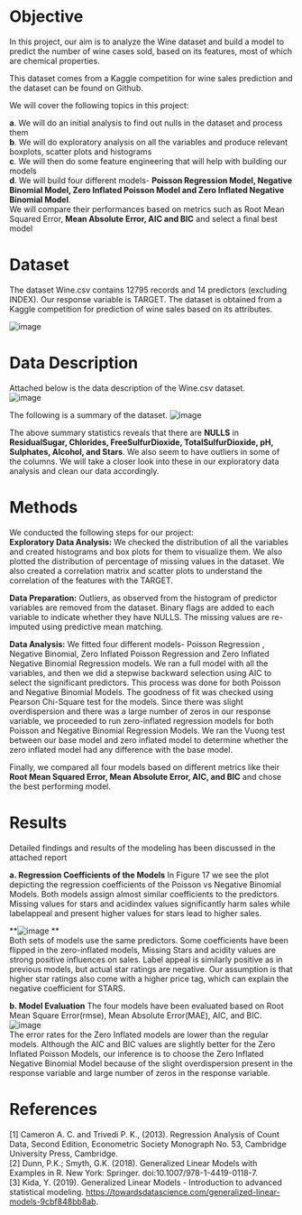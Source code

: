 # Objective
In this project, our aim is to analyze the Wine dataset and build a model to predict the number
of wine cases sold, based on its features, most of which are chemical properties.  

This dataset comes from a Kaggle competition for wine sales prediction and the dataset can be found on
Github.  

We will cover the following topics in this project:  

**a**. We will do an initial analysis to find out nulls in the dataset and process them   
**b**. We will do exploratory analysis on all the variables and produce relevant boxplots, 
scatter plots and histograms     
**c**. We will then do some feature engineering that will help with building our models   
**d**. We will build four different models- **Poisson Regression Model, Negative Binomial Model, Zero Inflated Poisson Model and Zero Inflated Negative Binomial Model**.     
We will compare their performances based on metrics such as Root Mean Squared Error, 
**Mean Absolute Error, AIC and BIC** and select a final best model   

# Dataset

The dataset Wine.csv contains 12795 records and 14 predictors (excluding INDEX). Our response variable is TARGET. The dataset is obtained from a Kaggle competition for prediction of wine sales based on its attributes.

![image](https://github.com/Debduti/Wine-Sales-Prediction-using-GLM/assets/58540839/8335dd71-05ca-4ea1-989b-1e4f6ccca622)  

# Data Description  
Attached below is the data description of the Wine.csv dataset.  
![image](https://github.com/Debduti/Wine-Sales-Prediction-using-GLM/assets/58540839/4cc83aae-daf4-411d-a828-ed1352324d63)  

The following is a summary of the dataset.
![image](https://github.com/Debduti/Wine-Sales-Prediction-using-GLM/assets/58540839/7fbae8db-47fd-49df-b740-46a632db397d)  

The above summary statistics reveals that there are **NULLS** in **ResidualSugar, Chlorides,
FreeSulfurDioxide, TotalSulfurDioxide, pH, Sulphates, Alcohol, and Stars**. We also seem to
have outliers in some of the columns. We will take a closer look into these in our exploratory
data analysis and clean our data accordingly.

# Methods
We conducted the following steps for our project:  
**Exploratory Data Analysis:** We checked the distribution of all the variables and created
histograms and box plots for them to visualize them. We also plotted the distribution of
percentage of missing values in the dataset. We also created a correlation matrix and scatter
plots to understand the correlation of the features with the TARGET.  

**Data Preparation:** Outliers, as observed from the histogram of predictor variables are
removed from the dataset. Binary flags are added to each variable to indicate whether they
have NULLS. The missing values are re-imputed using predictive mean matching.  

**Data Analysis:** We fitted four different models- Poisson Regression , Negative Binomial,
Zero Inflated Poisson Regression and Zero Inflated Negative Binomial Regression models.
We ran a full model with all the variables, and then we did a stepwise backward selection
using AIC to select the significant predictors. This process was done for both Poisson and
Negative Binomial Models. The goodness of fit was checked using Pearson Chi-Square test
for the models. Since there was slight overdispersion and there was a large number of zeros
in our response variable, we proceeded to run zero-inflated regression models for both
Poisson and Negative Binomial Regression Models. We ran the Vuong test between our base
model and zero inflated model to determine whether the zero inflated model had any
difference with the base model.  

Finally, we compared all four models based on different metrics like their **Root Mean
Squared Error, Mean Absolute Error, AIC, and BIC** and chose the best performing model.

# Results
Detailed findings and results of the modeling has been discussed in the attached report  

**a. Regression Coefficients of the Models**
In Figure 17 we see the plot depicting the regression coefficients of the Poisson vs
Negative Binomial Models. Both models assign almost similar coefficients to the
predictors. Missing values for stars and acidindex values significantly harm sales
while labelappeal and present higher values for stars lead to higher sales.  

**![image](https://github.com/Debduti/Wine-Sales-Prediction-using-GLM/assets/58540839/2938bb50-a41c-408b-964d-89fe3b1fa249)
**  
Both sets of models use the same predictors. Some coefficients have been flipped in the
zero-inflated models, Missing Stars and acidity values are strong positive influences on sales.
Label appeal is similarly positive as in previous models, but actual star ratings are negative.
Our assumption is that higher star ratings also come with a higher price tag, which can
explain the negative coefficient for STARS.  

**b. Model Evaluation**
The four models have been evaluated based on Root Mean Square Error(rmse), Mean
Absolute Error(MAE), AIC, and BIC.
![image](https://github.com/Debduti/Wine-Sales-Prediction-using-GLM/assets/58540839/b5a7c30c-f050-4f55-9b3b-93bf031a625c)  
The error rates for the Zero Inflated models are lower than the regular models. Although the
AIC and BIC values are slightly better for the Zero Inflated Poisson Models, our inference is
to choose the Zero Inflated Negative Binomial Model because of the slight overdispersion
present in the response variable and large number of zeros in the response variable.  

# References  

[1] Cameron A. C. and Trivedi P. K., (2013). Regression Analysis of Count Data, Second
Edition, Econometric Society Monograph No. 53, Cambridge University Press, Cambridge.  
[2] Dunn, P.K.; Smyth, G.K. (2018). Generalized Linear Models with Examples in R. New
York: Springer. doi:10.1007/978-1-4419-0118-7.  
[3] Kida, Y. (2019). Generalized Linear Models - Introduction to advanced statistical
modeling. https://towardsdatascience.com/generalized-linear-models-9cbf848bb8ab.  







